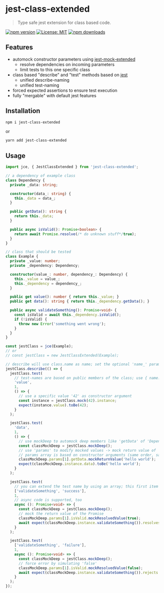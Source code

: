 # jest-class-extended
> Type safe jest extension for class based code.

[![npm version](https://badge.fury.io/js/jest-class-extended.svg)](https://badge.fury.io/js/jest-class-extended)
[![License: MIT](https://img.shields.io/badge/License-MIT-yellow.svg)](https://opensource.org/licenses/MIT)
[![npm downloads](https://badgen.net/npm/dw/jest-class-extended)](https://badge.fury.io/js/jest-class-extended)

## Features
- automock constructor parameters using [jest-mock-extended](https://www.npmjs.com/package/jest-mock-extended)
  - resolve dependencies on incoming parameters
  - limit tests to this one specific class
- class based "describe" and "test" methods based on [jest](https://www.npmjs.com/package/jest)
  - unified describe-naming
  - unified test-naming
- forced expected assertions to ensure test execution
- fully "mergable" with default jest features

## Installation
```bash
npm i jest-class-extended
```
or
```bash
yarn add jest-class-extended
```

## Usage

```ts
import jce, { JestClassExtended } from 'jest-class-extended';

// a dependency of example class
class Dependency {
  private _data: string;

  constructor(data_: string) {
    this._data = data_;
  }

  public getData(): string {
    return this._data;
  }

  public async isValid(): Promise<boolean> {
    return await Promise.resolve(/* do unknown stuff*/true);
  }
}

// class that should be tested
class Example {
  private _value: number;
  private _dependency: Dependency;

  constructor(value_: number, dependency_: Dependency) {
    this._value = value_;
    this._dependency = dependency_;
  }

  public get value(): number { return this._value; }
  public get data(): string { return this._dependency.getData(); }

  public async validateSomething(): Promise<void> {
    const isValid = await this._dependency.isValid();
    if (!isValid) {
      throw new Error('something went wrong');
    }
  }
}

const jestClass = jce(Example);
// or
// const jestClass = new JestClassExtended(Example);

// describe will use class.name as name; set the optional 'name_' parameter to override
jestClass.describe(() => {
  jestClass.test(
    // test-names are based on public members of the class; use { name: 'any name' } to set a custom name
    'value',
    1,
    () => {
      // use a specific value '42' as constructor argument
      const instance = jestClass.mock(42).instance;
      expect(instance.value).toBe(42);
    }
  );

  jestClass.test(
    'data',
    1,
    () => {
      // use mockDeep to automock deep members like 'getData' of 'Dependency'
      const classMockDeep = jestClass.mockDeep();
      // use 'params' to modify mocked values -> mock return value of 'getData'
      // params array is based on constructor arguments (same order, same type but extended for mocking)
      classMockDeep.params[1].getData.mockReturnValue('hello world');
      expect(classMockDeep.instance.data).toBe('hello world');
    }
  );

  jestClass.test(
    // you can extend the test name by using an array; this first item has to be a class member name -> jest will output "validateSomething: success"
    ['validateSomething', 'success'],
    1,
    // async code is supported, too
    async (): Promise<void> => {
      const classMockDeep = jestClass.mockDeep();
      // mock the return value of the Promise
      classMockDeep.params[1].isValid.mockResolvedValue(true);
      await expect(classMockDeep.instance.validateSomething()).resolves.not.toThrow();
    }
  );

  jestClass.test(
    ['validateSomething', 'failure'],
    1,
    async (): Promise<void> => {
      const classMockDeep = jestClass.mockDeep();
      // force error by simulating 'false'
      classMockDeep.params[1].isValid.mockResolvedValue(false);
      await expect(classMockDeep.instance.validateSomething()).rejects.toThrow('something went wrong');
    }
  );
});
```
